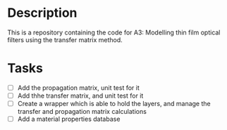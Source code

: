 # Description

This is a repository containing the code for A3: Modelling thin film optical filters using the transfer matrix method.

# Tasks

- [ ] Add the propagation matrix, unit test for it
- [ ] Add thhe transfer matrix, and unit test for it
- [ ] Create a wrapper which is able to hold the layers, and manage the transfer and propagation matrix calculations
- [ ] Add a material properties database
